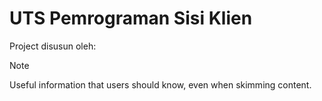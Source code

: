 # UTS Pemrograman Sisi Klien

Project disusun oleh:
> [!NOTE]
> Useful information that users should know, even when skimming content.
